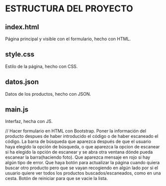 
# ESTRUCTURA DEL PROYECTO

## index.html
Página principal y visible con el formulario, hecho con HTML.

## style.css
Estilo de la página, hecho con CSS.

## datos.json
Datos de los productos, hecho con JSON.

## main.js
Interfaz, hecha con JS.



// Hacer formulario en HTML con Bootstrap. Poner la información del producto despues de haber introducido el código o de haber escaneado el código. La barra de búsqueda que aparezca después de que el usuario haya elegido la opción de búsqueda, o que aparezca la opcion de escanear si ha elegido la opción de escanear y se abra otra ventana dónde pueda escanear la barra(haciendo foto). Que aparezca mensaje en rojo si hay algún tipo de error. Que haya botón para actualizar la página cuando quiera buscar otro producto pero que se vayan recogiendo en algún lado por si el usuario quiere ver todos los productos buscados/escaneados, como en una cesta. Botón de reiniciar para que se vacie la lista.
